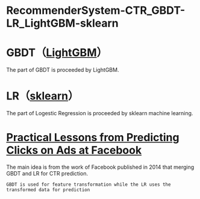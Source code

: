 # RecommenderSystem-CTR_GBDT-LR_LightGBM-sklearn

# GBDT（[LightGBM](https://github.com/Microsoft/LightGBM)）
The part of GBDT is proceeded by LightGBM.

# LR（[sklearn](https://github.com/scikit-learn/scikit-learn)）
The part of Logestic Regression is proceeded by sklearn machine learning.

# [Practical Lessons from Predicting Clicks on Ads at Facebook](http://quinonero.net/Publications/predicting-clicks-facebook.pdf)
The main idea is from the work of Facebook published in 2014 that merging GBDT and LR for CTR prediction.

    GBDT is used for feature transformation while the LR uses the transformed data for prediction
